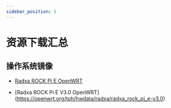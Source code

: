 ```yaml
---
sidebar_position: 5
---
```


# 资源下载汇总

## 操作系统镜像

- [Radxa ROCK Pi E OpenWRT](https://openwrt.org/toh/hwdata/radxa/radxa_rock_pi_e)

- [Radxa ROCK Pi E V3.0 OpenWRT] (https://openwrt.org/toh/hwdata/radxa/radxa_rock_pi_e-v3.0)
